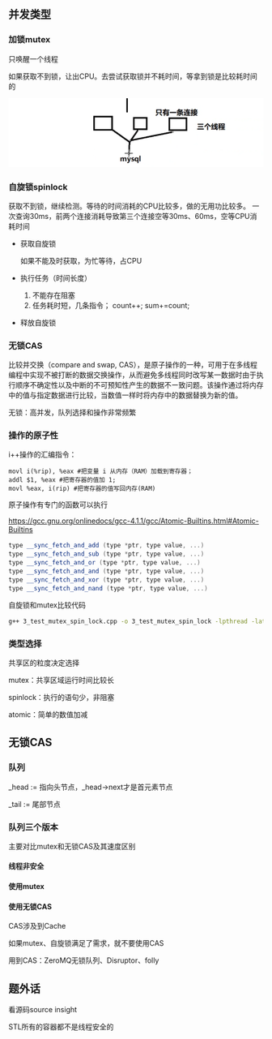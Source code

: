 ## 并发类型

### 加锁mutex

只唤醒一个线程

如果获取不到锁，让出CPU。去尝试获取锁并不耗时间，等拿到锁是比较耗时间的

![image-20210512213314901](../images/image-20210512213314901.png)

### 自旋锁spinlock

获取不到锁，继续检测。等待的时间消耗的CPU比较多，做的无用功比较多。
一次查询30ms，前两个连接消耗导致第三个连接空等30ms、60ms，空等CPU消耗时间

- 获取自旋锁

  如果不能及时获取，为忙等待，占CPU

- 执行任务（时间长度）

  1. 不能存在阻塞
  2. 任务耗时短，几条指令； count++; sum+=count;

- 释放自旋锁



### 无锁CAS

比较并交换（compare and swap, CAS），是原子操作的一种，可用于在多线程编程中实现不被打断的数据交换操作，从而避免多线程同时改写某一数据时由于执行顺序不确定性以及中断的不可预知性产生的数据不ー致问题。该操作通过将内存中的值与指定数据进行比较，当数值一样时将内存中的数据替换为新的值。

无锁：高并发，队列选择和操作非常频繁

### 操作的原子性

i++操作的汇编指令：

```assembly
movl i(%rip), %eax #把变量 i 从内存（RAM）加载到寄存器；
addl $1, %eax #把寄存器的值加 1;
movl %eax, i(rip) #把寄存器的值写回内存(RAM)
```

原子操作有专门的函数可以执行

https://gcc.gnu.org/onlinedocs/gcc-4.1.1/gcc/Atomic-Builtins.html#Atomic-Builtins

```cpp
type __sync_fetch_and_add (type *ptr, type value, ...)
type __sync_fetch_and_sub (type *ptr, type value, ...)
type __sync_fetch_and_or (type *ptr, type value, ...)
type __sync_fetch_and_and (type *ptr, type value, ...)
type __sync_fetch_and_xor (type *ptr, type value, ...)
type __sync_fetch_and_nand (type *ptr, type value, ...)
```



自旋锁和mutex比较代码

```sh
g++ 3_test_mutex_spin_lock.cpp -o 3_test_mutex_spin_lock -lpthread -latomic -std=gnu++11
```



### 类型选择

共享区的粒度决定选择

mutex：共享区域运行时间比较长

spinlock：执行的语句少，非阻塞

atomic：简单的数值加减



## 无锁CAS

### 队列

_head := 指向头节点，\_head->next才是首元素节点

_tail := 尾部节点

### 队列三个版本

主要对比mutex和无锁CAS及其速度区别

#### 线程非安全

#### 使用mutex

#### 使用无锁CAS

CAS涉及到Cache



如果mutex、自旋锁满足了需求，就不要使用CAS

用到CAS：ZeroMQ无锁队列、Disruptor、folly









## 题外话

看源码source insight

STL所有的容器都不是线程安全的

